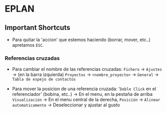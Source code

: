 # EPLAN

## Important Shortcuts

- Para quitar la 'accion' que estemos haciendo (borrar, mover, etc..) apretamos `ESC`.

### Referencias cruzadas

- Para cambiar el nombre de las referencias cruzadas: `Fichero` -> `Ajustes` -> (en la barra izquierda) `Proyectos` -> `<nombre_proyecto>` -> `General` -> `Tabla de espejo de contactos`

- Para mover la posicion de una referencia cruzada: '`Doble Click` en el referenciador' (bobina, etc..) -> En el menu, en la pestaña de arriba `Visualización` -> En el menu central de la derecha, `Posición` -> `Alinear automaticamente` -> Deseleccionar y ajustar al gusto